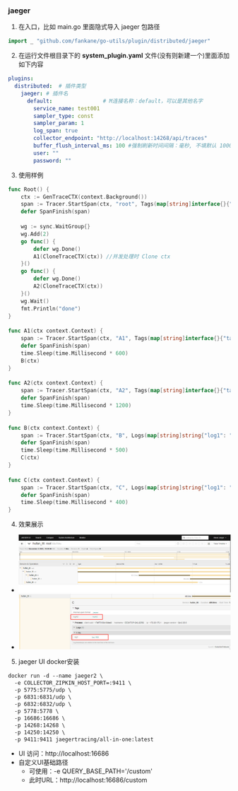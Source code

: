 ### jaeger
1. 在入口，比如 main.go 里面隐式导入 jaeger 包路径
```go 
import _ "github.com/fankane/go-utils/plugin/distributed/jaeger"
```

2. 在运行文件根目录下的 **system_plugin.yaml** 文件(没有则新建一个)里面添加如下内容
```yaml
plugins:
  distributed:  # 插件类型
    jaeger: # 插件名
      default:                # M连接名称：default，可以是其他名字
        service_name: test001
        sampler_type: const
        sampler_param: 1
        log_span: true
        collector_endpoint: "http://localhost:14268/api/traces"
        buffer_flush_interval_ms: 100 #强制刷新时间间隔：毫秒, 不填默认 1000
        user: ""
        password: ""
```

3. 使用样例
```go
func Root() {
	ctx := GenTraceCTX(context.Background())
	span := Tracer.StartSpan(ctx, "root", Tags(map[string]interface{}{"tag1": "test1"}))
	defer SpanFinish(span)

	wg := sync.WaitGroup{}
	wg.Add(2)
	go func() {
		defer wg.Done()
		A1(CloneTraceCTX(ctx)) //并发处理时 Clone ctx
	}()
	go func() {
		defer wg.Done()
		A2(CloneTraceCTX(ctx))
	}()
	wg.Wait()
	fmt.Println("done")
}

func A1(ctx context.Context) {
	span := Tracer.StartSpan(ctx, "A1", Tags(map[string]interface{}{"tagA1": "testA1"}))
	defer SpanFinish(span)
	time.Sleep(time.Millisecond * 600)
	B(ctx)
}

func A2(ctx context.Context) {
	span := Tracer.StartSpan(ctx, "A2", Tags(map[string]interface{}{"tagA2": "test2"}))
	defer SpanFinish(span)
	time.Sleep(time.Millisecond * 1200)
}

func B(ctx context.Context) {
	span := Tracer.StartSpan(ctx, "B", Logs(map[string]string{"log1": "log 001"}))
	defer SpanFinish(span)
	time.Sleep(time.Millisecond * 500)
	C(ctx)
}

func C(ctx context.Context) {
	span := Tracer.StartSpan(ctx, "C", Logs(map[string]string{"log1": "log 002"}), Tags(map[string]interface{}{"tagA2": "test2"}))
	defer SpanFinish(span)
	time.Sleep(time.Millisecond * 400)
}
```
4. 效果展示
- ![avatar](../../image/jaeger1.png)
- ![avatar](../../image/jaeger_tag_log.png)
5. jaeger UI docker安装
```shell
docker run -d --name jaeger2 \
  -e COLLECTOR_ZIPKIN_HOST_PORT=:9411 \
  -p 5775:5775/udp \
  -p 6831:6831/udp \
  -p 6832:6832/udp \
  -p 5778:5778 \
  -p 16686:16686 \
  -p 14268:14268 \
  -p 14250:14250 \
  -p 9411:9411 jaegertracing/all-in-one:latest
```
- UI 访问：http://localhost:16686
- 自定义UI基础路径 
  - 可使用：-e QUERY_BASE_PATH='/custom' 
  - 此时URL：http://localhost:16686/custom

